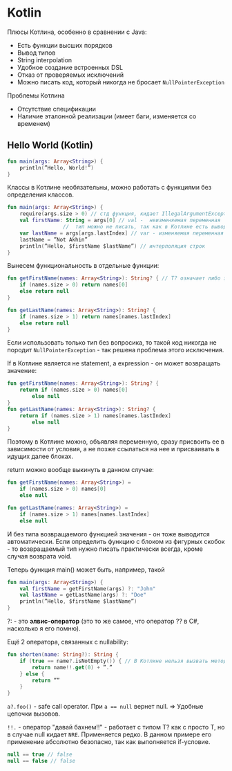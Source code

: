 ﻿# Kotlin

Плюсы Котлина, особенно в сравнении с Java:

* Есть функции высших порядков
* Вывод типов
* String interpolation
* Удобное создание встроенных DSL
* Отказ от проверяемых исключений
* Можно писать код, который никогда не бросает `NullPointerException`

Проблемы Котлина

* Отсутствие спецификации
 * Наличие эталонной реализации (имеет баги, изменяется со временем)
 
## Hello World (Kotlin)

```kotlin
fun main(args: Array<String>) {
    println(”Hello, World!”)
}
```

Классы в Котлине необязательны, можно работать с функциями без определения классов.

```kotlin
fun main(args: Array<String>) {
    require(args.size > 0) // стд функция, кидает IllegalArgumentException при невыполнении условия
    val firstName: String = args[0] // val -  неизменяемая переменная
	              //  тип можно не писать, так как в Котлине есть вывод типов
    var lastName = args[args.lastIndex] // var - изменяемая переменная
    lastName = ”Not Akhin”
    println(”Hello, $firstName $lastName”) // интерполяция строк
}
```

Вынесем функциональность в отдельные функции:

```kotlin
fun getFirstName(names: Array<String>): String? { // Т? означает либо значение типа T(), либо null
    if (names.size > 0) return names[0]
    else return null
}

fun getLastName(names: Array<String>): String? {
    if (names.size > 1) return names[names.lastIndex]
    else return null
}
```

Если использовать только тип без вопросика, то такой код никогда не породит `NullPointerException` - так решена проблема этого исключения.

If в Котлине является не statement, а expression - он может возвращать значение:

```kotlin
fun getFirstName(names: Array<String>): String? {
    return if (names.size > 0) names[0]
        else null
}
fun getLastName(names: Array<String>): String? {
    return if (names.size > 1) names[names.lastIndex]
        else null
}
```

Поэтому в Котлине можно, объявляя переменную, сразу присвоить ее в зависимости от условия, а не позже ссылаться на нее и присваивать в идущих далее блоках.

return можно вообще выкинуть в данном случае:

```kotlin
fun getFirstName(names: Array<String>) =
    if (names.size > 0) names[0]
    else null

fun getLastName(names: Array<String>) =
    if (names.size > 1) names[names.lastIndex]
    else null
```

И без типа возвращаемого функцией значения - он тоже выводится автоматически. Если определить функцию с блоком из фигурных скобок - то возвращаемый тип нужно писать практически всегда, кроме случая возврата void.


Теперь функция main() может быть, например, такой

```kotlin
fun main(args: Array<String>) {
    val firstName = getFirstName(args) ?: "John"
    val lastName = getLastName(args) ?: "Doe"
    println(”Hello, $firstName $lastName”)
}
```

?: - это __элвис-оператор__ (это то же самое, что оператор ?? в C#, насколько я его помню).

Ещё 2 оператора, связанных с nullability:

```kotlin
fun shorten(name: String?): String {
    if (true == name?.isNotEmpty()) { // В Котлине нельзя вызвать метод nullable типа через просто точку
        return name!!.get(0) + ”.” 
    } else {
        return ””
    }
}
```

`a?.foo()` - safe call operator. При `a == null` вернет null. => Удобные цепочки вызовов.

`!!.` - оператор "давай бахнем!!" - работает с типом T? как с просто T, но в случае null кидает `NRE`. Применяется редко. В данном примере его применение абсолютно безопасно, так как выполняется if-условие.

```kotlin
null == true // false
null == false // false
```